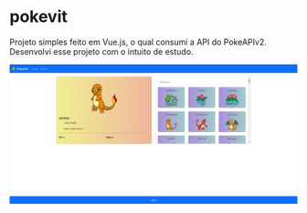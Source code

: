 # pokevit

Projeto simples feito em Vue.js, o qual consumi a API do PokeAPIv2. Desenvolvi esse projeto com o intuito de estudo.

![foto_do_projeto](./src/assets/foto_do_projeto.png)
